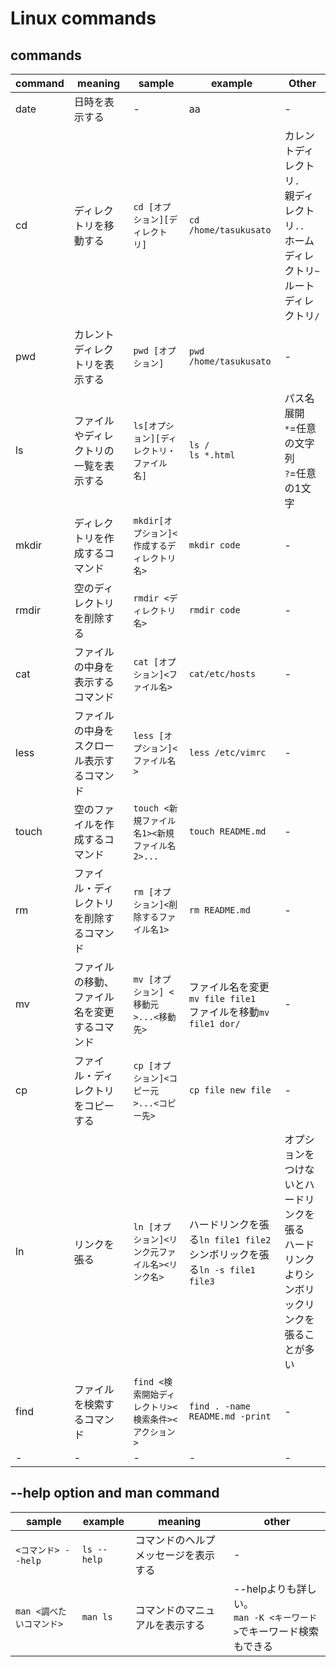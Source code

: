 # Linux commands

## commands

command|meaning|sample|example|Other
-|-|-|-|-  
date | 日時を表示する|-| aa|-
cd | ディレクトリを移動する|``cd [オプション][ディレクトリ]``| ``cd /home/tasukusato``|カレントディレクトリ``.``<br>親ディレクトリ``..``<br>ホームディレクトリ``~``<br>ルートディレクトリ``/``
pwd|カレントディレクトリを表示する|``pwd [オプション]``|``pwd /home/tasukusato``|-
ls|ファイルやディレクトリの一覧を表示する|``ls[オプション][ディレクトリ・ファイル名]``|``ls /``<br>``ls *.html``|パス名展開<br>``*``=任意の文字列<br>``?``=任意の1文字
mkdir|ディレクトリを作成するコマンド|``mkdir[オプション]<作成するディレクトリ名>``|``mkdir code``|-
rmdir |空のディレクトリを削除する |``rmdir <ディレクトリ名>`` |``rmdir code``|-
cat |ファイルの中身を表示するコマンド|``cat [オプション]<ファイル名>``|``cat/etc/hosts``|-
less |ファイルの中身をスクロール表示するコマンド |``less [オプション]<ファイル名>``|``less /etc/vimrc``|-
touch|空のファイルを作成するコマンド|``touch <新規ファイル名1><新規ファイル名2>...``|``touch README.md``|-
rm|ファイル・ディレクトリを削除するコマンド |``rm [オプション]<削除するファイル名1>`` |``rm README.md``|-
mv|ファイルの移動、ファイル名を変更するコマンド|``mv [オプション] <移動元>...<移動先>`` |ファイル名を変更 ``mv file file1``<br> ファイルを移動``mv file1 dor/`` |-
cp|ファイル・ディレクトリをコピーする|``cp [オプション]<コピー元>...<コピー先>``|``cp file new file``|-
ln|リンクを張る|``ln [オプション]<リンク元ファイル名><リンク名>`` |ハードリンクを張る``ln file1 file2``<br> シンボリックを張る``ln -s file1 file3`` |オプションをつけないとハードリンクを張る<br>ハードリンクよりシンボリックリンクを張ることが多い
find|ファイルを検索するコマンド|``find <検索開始ディレクトリ><検索条件><アクション>``|``find . -name README.md -print``|-
-|-|-|-|-

## --help option and man command

sample|example|meaning|other|
-|-|-|-|
``<コマンド> --help`` |``ls --help`` |コマンドのヘルプメッセージを表示する |-
``man <調べたいコマンド>``|``man ls``|コマンドのマニュアルを表示する| --helpよりも詳しい。<br> ``man -K <キーワード>``でキーワード検索もできる
